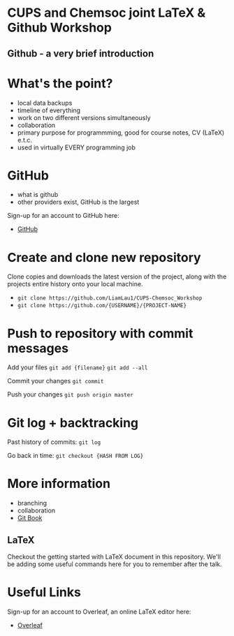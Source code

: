 # CUPS and Chemsoc joint LaTeX & Github Workshop


## Github - a very brief introduction

# What's the point?
- local data backups
- timeline of everything
- work on two different versions simultaneously
- collaboration
- primary purpose for programmming, good for course notes, CV (LaTeX) e.t.c.
- used in virtually EVERY programming job

# GitHub
- what is github
- other providers exist, GitHub is the largest

Sign-up for an account to GitHub here:
- [GitHub](https://github.com)

# Create and clone new repository

Clone copies and downloads the latest version of the project, along with the projects entire history onto your local machine.

- `git clone https://github.com/LiamLau1/CUPS-Chemsoc_Workshop` 
- `git clone https://github.com/{USERNAME}/{PROJECT-NAME}`


# Push to repository with commit messages
Add your files
`git add {filename}`
`git add --all`

Commit your changes
`git commit`

Push your changes
`git push origin master`

# Git log + backtracking
Past history of commits:
`git log`

Go back in time:
`git checkout {HASH FROM LOG}`


# More information
- branching
- collaboration
- [Git Book](https://git-scm.com/book/en/v2)


## LaTeX

Checkout the getting started with LaTeX document in this repository.
We'll be adding some useful commands here for you to remember after the talk.

# Useful Links
Sign-up for an account to Overleaf, an online LaTeX editor here:
- [Overleaf](https://www.overleaf.com)
